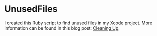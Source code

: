 UnusedFiles
=======

I created this Ruby script to find unused files in my Xcode project. More information can be found in this blog post: [Cleaning Up](http://www.hjaltijakobsson.com/2010/2/11/cleaning-up "Cleaning Up").